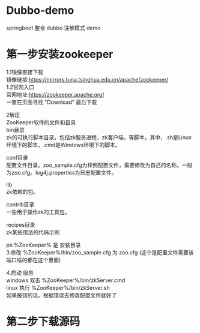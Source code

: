 # Dubbo-demo
springboot 整合 dubbo 注解模式 demo  


# 第一步安装zookeeper  

1.1镜像直接下载  
镜像链接:https://mirrors.tuna.tsinghua.edu.cn/apache/zookeeper/  
1.2官网入口  
官网地址:https://zookeeper.apache.org/  
一直在页面寻找 "Download"  最后下载  
  
2解压  
ZooKeeper软件的文件和目录  
bin目录  
zk的可执行脚本目录，包括zk服务进程，zk客户端，等脚本。其中，.sh是Linux环境下的脚本，.cmd是Windows环境下的脚本。 
  
conf目录  
配置文件目录。zoo_sample.cfg为样例配置文件，需要修改为自己的名称，一般为zoo.cfg。log4j.properties为日志配置文件。  
  
lib  
zk依赖的包。  
  
contrib目录  
一些用于操作zk的工具包。  
  
recipes目录  
zk某些用法的代码示例  
  
ps:%ZooKeeper% 是 安装目录   
3.修改 %ZooKeeper%/bin/zoo_sample.cfg 为 zoo.cfg (这个是配置文件需要该端口啥的都在这个里面)  

4.启动 服务  
windows 双击  %ZooKeeper%/bin/zkServer.cmd  
linux   执行  %ZooKeeper%/bin/zkServer.sh  
如果报错的话，根据错误去修改配置文件就好了  
  
  
# 第二步下载源码  




  
















